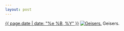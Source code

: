 ```yaml
---
layout: post
---
```


<p>
  <time><a href="/149">{{ page.date | date: "%e %B, %Y" }}</a></time>
  <a href="/149"><img src="{{ site.assets_url }}/149-640.jpg" srcset="{{ site.assets_url }}/149-1280.jpg 1280w, {{ site.assets_url }}/149-960.jpg 960w, {{ site.assets_url }}/149-640.jpg 640w, {{ site.assets_url }}/149-320.jpg 320w" sizes="(min-width: 700px) 50vw, calc(100vw - 2rem)" alt="Geisers." /></a>
  <span>Geisers.</span>
</p>
